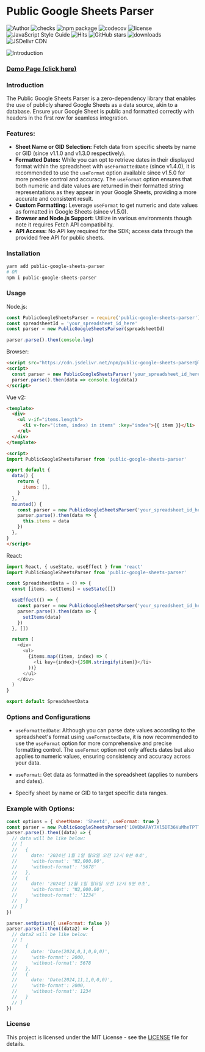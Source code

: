 # Public Google Sheets Parser

![Author](https://img.shields.io/badge/Author-fureweb-blue)
![checks](https://img.shields.io/github/checks-status/fureweb-com/public-google-sheets-parser/main)
![npm package](https://img.shields.io/npm/v/public-google-sheets-parser.svg)
![codecov](https://img.shields.io/codecov/c/github/fureweb-com/public-google-sheets-parser)
![license](https://img.shields.io/npm/l/public-google-sheets-parser)
![JavaScript Style Guide](https://img.shields.io/badge/code_style-standard-brightgreen.svg)
![Hits](https://hits.seeyoufarm.com/api/count/incr/badge.svg?url=https%3A%2F%2Fgithub.com%2Ffureweb-com%2Fpublic-google-sheets-parser)
![GitHub stars](https://img.shields.io/github/stars/fureweb-com/public-google-sheets-parser)
![downloads](https://img.shields.io/npm/dm/public-google-sheets-parser)
![JSDelivr CDN](https://data.jsdelivr.com/v1/package/npm/public-google-sheets-parser/badge)

![Introduction](introduction.png)

### [Demo Page (click here)](https://fureweb-com.github.io/public-google-sheets-parser/)

### Introduction

The Public Google Sheets Parser is a zero-dependency library that enables the use of publicly shared Google Sheets as a data source, akin to a database. Ensure your Google Sheet is public and formatted correctly with headers in the first row for seamless integration.

### Features:

- **Sheet Name or GID Selection:** Fetch data from specific sheets by name or GID (since v1.1.0 and v1.3.0 respectively).
- **Formatted Dates:** While you can opt to retrieve dates in their displayed format within the spreadsheet with `useFormattedDate` (since v1.4.0), it is recommended to use the `useFormat` option available since v1.5.0 for more precise control and accuracy. The `useFormat` option ensures that both numeric and date values are returned in their formatted string representations as they appear in your Google Sheets, providing a more accurate and consistent result.
- **Custom Formatting:** Leverage `useFormat` to get numeric and date values as formatted in Google Sheets (since v1.5.0).
- **Browser and Node.js Support:** Utilize in various environments though note it requires Fetch API compatibility.
- **API Access:** No API key required for the SDK; access data through the provided free API for public sheets.

### Installation

```bash
yarn add public-google-sheets-parser
# OR
npm i public-google-sheets-parser
```

### Usage

Node.js:
```javascript
const PublicGoogleSheetsParser = require('public-google-sheets-parser')
const spreadsheetId = 'your_spreadsheet_id_here'
const parser = new PublicGoogleSheetsParser(spreadsheetId)

parser.parse().then(console.log)
```

Browser:
```html
<script src="https://cdn.jsdelivr.net/npm/public-google-sheets-parser@latest"></script>
<script>
  const parser = new PublicGoogleSheetsParser('your_spreadsheet_id_here')
  parser.parse().then(data => console.log(data))
</script>
```

Vue v2:
```html
<template>
  <div>
    <ul v-if="items.length">
      <li v-for="(item, index) in items" :key="index">{{ item }}</li>
    </ul>
  </div>
</template>

<script>
import PublicGoogleSheetsParser from 'public-google-sheets-parser'

export default {
  data() {
    return {
      items: [],
    }
  },
  mounted() {
    const parser = new PublicGoogleSheetsParser('your_spreadsheet_id_here')
    parser.parse().then(data => {
      this.items = data
    })
  },
}
</script>
```

React:
```javascript
import React, { useState, useEffect } from 'react'
import PublicGoogleSheetsParser from 'public-google-sheets-parser'

const SpreadsheetData = () => {
  const [items, setItems] = useState([])

  useEffect(() => {
    const parser = new PublicGoogleSheetsParser('your_spreadsheet_id_here')
    parser.parse().then(data => {
      setItems(data)
    })
  }, [])

  return (
    <div>
      <ul>
        {items.map((item, index) => (
          <li key={index}>{JSON.stringify(item)}</li>
        ))}
      </ul>
    </div>
  )
}

export default SpreadsheetData
```

### Options and Configurations

- `useFormattedDate`: Although you can parse date values according to the spreadsheet's format using `useFormattedDate`, it is now recommended to use the `useFormat` option for more comprehensive and precise formatting control. The `useFormat` option not only affects dates but also applies to numeric values, ensuring consistency and accuracy across your data.

- `useFormat`: Get data as formatted in the spreadsheet (applies to numbers and dates).
- Specify sheet by name or GID to target specific data ranges.

### Example with Options:
```javascript
const options = { sheetName: 'Sheet4', useFormat: true }
const parser = new PublicGoogleSheetsParser('10WDbAPAY7Xl5DT36VuMheTPTTpqx9x0C5sDCnh4BGps', options)
parser.parse().then((data) => {
  // data will be like below:
  // [
  //   {
  //     date: '2024년 1월 1일 월요일 오전 12시 0분 0초',
  //     'with-format': '₩2,000.00',
  //     'without-format': '5678'
  //   },
  //   {
  //     date: '2024년 12월 1일 일요일 오전 12시 0분 0초',
  //     'with-format': '₩2,000.00',
  //     'without-format': '1234'
  //   }
  // ]
})

parser.setOption({ useFormat: false })
parser.parse().then((data2) => {
  // data2 will be like below:
  // [
  //   {
  //     date: 'Date(2024,0,1,0,0,0)',
  //     'with-format': 2000,
  //     'without-format': 5678
  //   },
  //   {
  //     date: 'Date(2024,11,1,0,0,0)',
  //     'with-format': 2000,
  //     'without-format': 1234
  //   }
  // ]
})
```

### License

This project is licensed under the MIT License - see the [LICENSE](https://github.com/fureweb-com/public-google-sheets-parser/blob/main/LICENSE) file for details.
